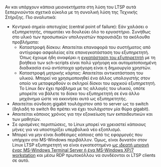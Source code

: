 Αν και υπάρχουν κάποια μειονεκτήματα στη λύση του LTSP αυτά
ξεπερνιούνται σχετικά εύκολα με τη συνολική λύση της
Τεχνικής Στήριξης. Πιο αναλυτικά:

  - Κεντρικό σημείο αποτυχίας (central point of failure): Εάν χαλάσει ο
    εξυπηρετητής, σταματάει να δουλεύει όλο το εργαστήριο. Συνήθως στο
    υλικό των προσωπικών υπολογιστών παρουσιάζει τα ακόλουθα
    προβλήματα:
      - Καταστροφή δίσκου: Απαιτείται επαναφορά του συστήματος από
        αντίγραφο ασφαλείας είτε επανεγκατάσταση του εξυπηρετητή.
        Όπως έχουμε ήδη αναφέρει η [εγκατάσταση του
        εξυπηρετητή](Linux/LTSP#Οδηγίες_εγκατάστασης "wikilink")
        με τη βοήθεια των sch-scripts είναι πολύ γρήγορη και
        αυτοματοποιημένη διαδικασία ενώ αντίστοιχα γρήγορη
        είναι η δημιουργία χρηστών.
      - Καταστροφή μητρικής κάρτας: Απαιτείται αντικατάσταση του υλικού.
        Μπορεί να χρησιμοποιηθεί ένα άλλος υπολογιστής στον οποίο να
        μεταφερθούν οι σκληροί δίσκοι του αρχικού εξυπηρετητή. Το
        Linux δεν έχει πρόβλημα με τις αλλαγές του υλικού, οπότε
        μπορείτε να βάλετε το δίσκο του εξυπηρετητή σε ένα άλλο
        μηχάνημα ώστε να εκκινήσει αυτό ως εξυπηρετητής.
  - Απαιτείται σύνδεση gigabit τουλάχιστον από το server ως το switch
    (δηλαδή το switch θα πρέπει να έχει τουλάχιστον μία θύρα gigabit).
  - Απαιτείται κάποιος χρόνος για την εξοικείωση των εκπαιδευτικών και
    των μαθητών.
  - Σε ορισμένες περιπτώσεις, το Linux μπορεί να χρειαστεί κάποιους
    μήνες για να υποστηρίξει υπερβολικά νέο εξοπλισμό.
  - Μπορεί να μην είναι διαθέσιμες κάποιες από τις εφαρμογές που υπήρχαν
    στο MS-Windows περιβάλλον. Όμως, είναι δυνατόν στον Linux LTSP
    εξυπηρετητή να είναι εγκατεστημένο [ως ιδεατή μηχανή ένας
    MS-Windows Terminal Server ή ένα MS-Windows XP/7
    workstation](Linux/Προχωρημένα/Windows "wikilink") και μέσω RDP
    πρωτοκόλλου να συνδέονται οι LTSP clients σε αυτό.